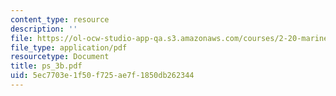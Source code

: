 ```yaml
---
content_type: resource
description: ''
file: https://ol-ocw-studio-app-qa.s3.amazonaws.com/courses/2-20-marine-hydrodynamics-13-021-spring-2005/5ec7703e1f50f725ae7f1850db262344_ps_3b.pdf
file_type: application/pdf
resourcetype: Document
title: ps_3b.pdf
uid: 5ec7703e-1f50-f725-ae7f-1850db262344
---
```

